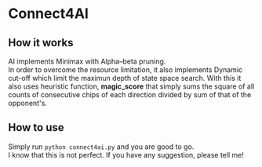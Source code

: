 # Connect4AI
## How it works
AI implements Minimax with Alpha–beta pruning. <br>
In order to overcome the resource limitation, it also implements Dynamic cut-off which limit the maximun depth of state space search. With this it also uses heuristic function, <strong>magic_score</strong> that simply sums the square of all counts of consecutive chips of each direction divided by sum of that of the opponent's. <br>
## How to use
Simply run ``python connect4ai.py`` and you are good to go.<br>
I know that this is not perfect. If you have any suggestion, please tell me!
